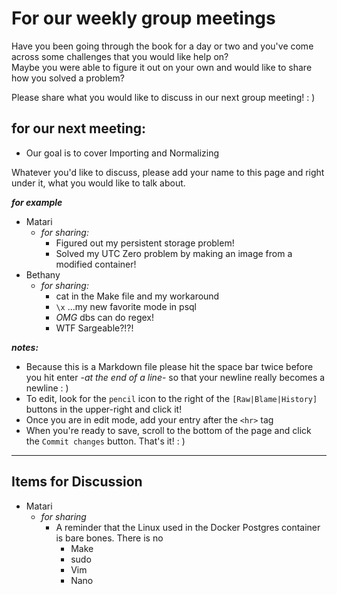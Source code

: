 # For our weekly group meetings
Have you been going through the book for a day or two and you've come across some challenges that you would like help on?  
Maybe you were able to figure it out on your own and would like to share how you solved a problem?

Please share what you would like to discuss in our next group meeting! : ) 

## **for our next meeting:**  
- Our goal is to cover Importing and Normalizing

Whatever you'd like to discuss, please add your name to this page and right under it, what you would like to talk about.

**_for example_**
- Matari  
  - _for sharing:_ 
    - Figured out my persistent storage problem!  
    - Solved my UTC Zero problem by making an image from a modified container!
 - Bethany
   - _for sharing:_
     - cat in the Make file and my workaround
     - `\x` ...my new favorite mode in psql
     - _OMG_ dbs can do regex!
     - WTF Sargeable?!?!

**_notes:_**  
- Because this is a Markdown file please hit the space bar twice before you hit enter -_at the end of a line_- so that your newline really becomes a newline : )
- To edit, look for the `pencil` icon to the right of the `[Raw|Blame|History]` buttons in the upper-right and click it!
- Once you are in edit mode, add your entry after the `<hr>` tag
- When you're ready to save, scroll to the bottom of the page and click the `Commit changes` button. That's it! : ) 
<hr>

## Items for Discussion  
- Matari
  - _for sharing_
    - A reminder that the Linux used in the Docker Postgres container is bare bones. There is no
      - Make
      - sudo
      - Vim
      - Nano


